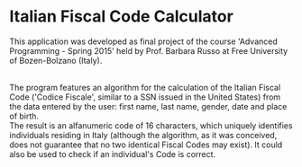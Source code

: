 # Italian Fiscal Code Calculator

This application was developed as final project of the course 'Advanced Programming - Spring 2015' held by Prof. Barbara Russo at Free University of Bozen-Bolzano (Italy).

<br>The program features an algorithm for the calculation of the Italian Fiscal Code ('Codice Fiscale', similar to a SSN issued in the United States) from the data entered by the user: first name, last name, gender, date and place of birth. 
<br>The result is an alfanumeric code of 16 characters, which uniquely identifies individuals residing in Italy (although the algorithm, as it was conceived, does not guarantee that no two identical Fiscal Codes may exist).
It could also be used to check if an individual's Code is correct.





